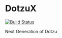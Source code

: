 # DotzuX

[![Build Status](https://travis-ci.org/DotzuX/DotzuX.svg?branch=swift3.2)](https://travis-ci.org/DotzuX/DotzuX)

Next Generation of Dotzu